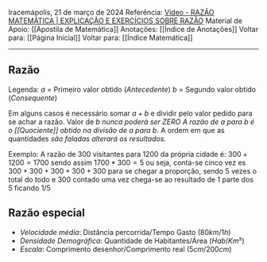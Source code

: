 Iracemápolis, 21 de março de 2024
Referência: [Vídeo - RAZÃO MATEMÁTICA | EXPLICAÇÃO E EXERCÍCIOS SOBRE RAZÃO](https://youtu.be/KC5TaRChRYs)
Material de Apoio: [[Apostila de Matemática]]
Anotações: [[Índice de Anotações]]
Voltar para: [[Página Inicial]]
Voltar para: [[Índice Matemática]]
___________________

## Razão
Legenda:
$a$ = Primeiro valor obtido  (*Antecedente*)
$b$ = Segundo valor obtido (*Consequente*)

Em alguns casos é necessário somar $a + b$ e dividir pelo valor pedido para se achar a razão.
Valor de $b$ *nunca poderá ser ZERO*
*A razão de $a$ para $b$ é o [[Quociente]] obtido na divisão de $a$ para $b$*.
A ordem em que as quantidades *são faladas alterará os resultados.*

Exemplo:
A razão de $300$ visitantes para $1200$ da própria cidade é: $300 + 1200 = 1700$ sendo assim $1700 * 300 = 5$ ou seja, conta-se cinco vez es $300 + 300 + 300 + 300 + 300$ para se chegar a proporção, sendo 5 vezes o total do todo e $300$ contado uma vez chega-se ao resultado de $1$ parte dos $5$ ficando $1/5$
## Razão especial
- *Velocidade média*: Distância percorrida$/$Tempo Gasto ($80km/1h$)
- *Densidade Demográfica*: Quantidade de Habitantes$/$Área ($Hab/Km²$)
- *Escala*: Comprimento desenhor$/$Comprimento real ($5cm/200cm$)
